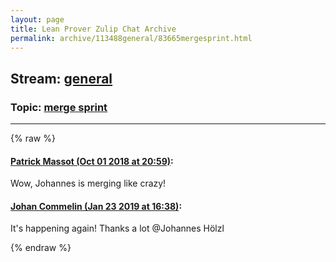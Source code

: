 ```yaml
---
layout: page
title: Lean Prover Zulip Chat Archive 
permalink: archive/113488general/83665mergesprint.html
---
```


## Stream: [general](index.html)
### Topic: [merge sprint](83665mergesprint.html)

---


{% raw %}
#### [ Patrick Massot (Oct 01 2018 at 20:59)](https://leanprover.zulipchat.com/#narrow/stream/113488-general/topic/merge%20sprint/near/134989749):
<p>Wow, Johannes is merging like crazy!</p>

#### [ Johan Commelin (Jan 23 2019 at 16:38)](https://leanprover.zulipchat.com/#narrow/stream/113488-general/topic/merge%20sprint/near/156698370):
<p>It's happening again! Thanks a lot <span class="user-mention" data-user-id="110294">@Johannes Hölzl</span></p>


{% endraw %}
